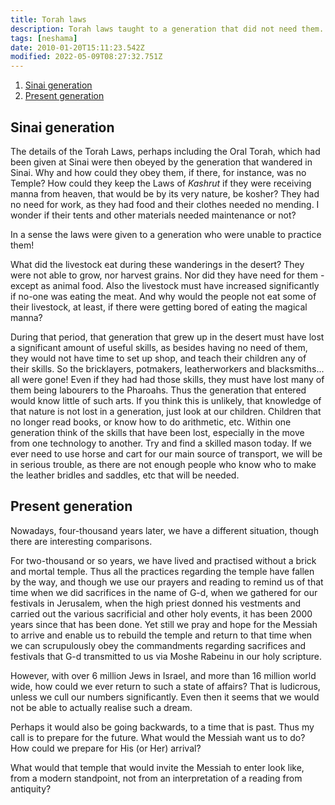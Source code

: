 ```yaml
---
title: Torah laws
description: Torah laws taught to a generation that did not need them.
tags: [neshama]
date: 2010-01-20T15:11:23.542Z
modified: 2022-05-09T08:27:32.751Z
---
```


1. [Sinai generation](#sinai-generation)
2. [Present generation](#present-generation)

## Sinai generation

The details of the Torah Laws, perhaps including the Oral Torah, which had been given at Sinai were then obeyed by the generation that wandered in Sinai. Why and how could they obey them, if there, for instance, was no Temple? How could they keep the Laws of _Kashrut_ if they were receiving manna from heaven, that would be by its very nature, be kosher? They had no need for work, as they had food and their clothes needed no mending. I wonder if their tents and other materials needed maintenance or not?

In a sense the laws were given to a generation who were unable to practice them!

What did the livestock eat during these wanderings in the desert? They were not able to grow, nor harvest grains. Nor did they have need for them - except as animal food. Also the livestock must have increased significantly if no-one was eating the meat. And why would the people not eat some of their livestock, at least, if there were getting bored of eating the magical manna?

During that period, that generation that grew up in the desert must have lost a significant amount of useful skills, as besides having no need of them, they would not have time to set up shop, and teach their children any of their skills. So the bricklayers, potmakers, leatherworkers and blacksmiths... all were gone! Even if they had had those skills, they must have lost many of them being labourers to the Pharoahs. Thus the generation that entered would know little of such arts. If you think this is unlikely, that knowledge of that nature is not lost in a generation, just look at our children. Children that no longer read books, or know how to do arithmetic, etc. Within one generation think of the skills that have been lost, especially in the move from one technology to another. Try and find a skilled mason today. If we ever need to use horse and cart for our main source of transport, we will be in serious trouble, as there are not enough people who know who to make the leather bridles and saddles, etc that will be needed.

## Present generation

Nowadays, four-thousand years later, we have a different situation, though there are interesting comparisons.

For two-thousand or so years, we have lived and practised without a brick and mortal temple. Thus all the practices regarding the temple have fallen by the way, and though we use our prayers and reading to remind us of that time when we did sacrifices in the name of G-d, when we gathered for our festivals in Jerusalem, when the high priest donned his vestments and carried out the various sacrificial and other holy events, it has been 2000 years since that has been done. Yet still we pray and hope for the Messiah to arrive and enable us to rebuild the temple and return to that time when we can scrupulously obey the commandments regarding sacrifices and festivals that G-d transmitted to us via Moshe Rabeinu in our holy scripture.

However, with over 6 million Jews in Israel, and more than 16 million world wide, how could we ever return to such a state of affairs? That is ludicrous, unless we cull our numbers significantly. Even then it seems that we would not be able to actually realise such a dream.

Perhaps it would also be going backwards, to a time that is past. Thus my call is to prepare for the future. What would the Messiah want us to do? How could we prepare for His (or Her) arrival?

What would that temple that would invite the Messiah to enter look like, from a modern standpoint, not from an interpretation of a reading from antiquity?
